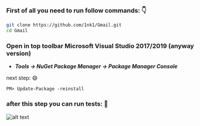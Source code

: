 ### First of all you need to run follow commands: :point_down:

```bash
git clone https://github.com/1nk1/Gmail.git
cd Gmail
```

### Open in top toolbar Microsoft Visual Studio 2017/2019 (anyway version) 
- <strong> ***Tools -> NuGet Package Manager -> Package Manager Console*** </strong>

next step: :smile:


```Power Shell
PM> Update-Package -reinstall
```

### after this step you can run tests: :rocket:

![alt text](https://i.ibb.co/4PVj0cv/232.png)<br>
